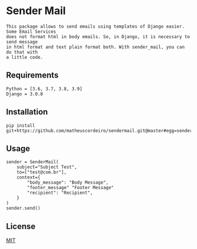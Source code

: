 # Sender Mail

    This package allows to send emails using templates of Django easier. Some Email Services 
    does not format html in body emails. So, in Django, it is necessary to send message 
    in html format and text plain format both. With sender_mail, you can do that with 
    a little code.

## Requirements

    Python = [3.6, 3.7, 3.8, 3.9]
    Django = 3.0.8

## Installation

```
pip install git+https://github.com/matheuscordeiro/sendermail.git@master#egg=sendermail
```

## Usage
```
sender = SenderMail(
    subject="Subject Test",
    to=["test@com.br"],
    context={
        "body_message": "Body Message",
        "footer_message" "Footer Message"
        "recipient": "Recipient",
    }
)
sender.send()
```

## License
[MIT](https://choosealicense.com/licenses/mit/)
